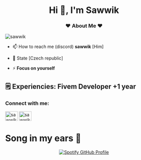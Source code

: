 <h1 align="center">Hi 👋, I'm Sawwik</h1>
<h3 align="center">❤️ About Me ❤️</h3>

<p align="left"> <img src="https://komarev.com/ghpvc/?username=sawwik&label=Profile%20views&color=0e75b6&style=flat" alt="sawwik" /> </p>



- 📫 How to reach me (discord) **sawwik** [Him] 

- 📄 State [Czech republic]

- ⚡ **Focus on yourself**

<h2> 🗒️ Experiencies: Fivem Developer +1 year</h2>

<h3 align="left">Connect with me:</h3>
<p align="left">
<a href="https://www.instagram.com/sawwikos/" target="blank"><img align="center" src="https://raw.githubusercontent.com/rahuldkjain/github-profile-readme-generator/master/src/images/icons/Social/instagram.svg" alt="sawwik" height="30" width="40" /></a>
<a href="https://www.youtube.com/channel/UCvOkpPJhiWsCFPrAe-TRf8A" target="blank"><img align="center" src="https://raw.githubusercontent.com/rahuldkjain/github-profile-readme-generator/master/src/images/icons/Social/youtube.svg" alt="sawwik" height="30" width="40" /></a>
</p>

<h1>Song in my ears 📝</h1>

<div align="center">
  <a href="https://github.com/kittinan/spotify-github-profile">
    <img src="https://spotify-github-profile.kittinanx.com/api/view?uid=oxgoo1q989wi0y0zu4bsgr6fb&cover_image=true&theme=default&show_offline=false&background_color=121212&interchange=true&bar_color=058f00&bar_color_cover=true" alt="Spotify GitHub Profile">
  </a>
</div>

